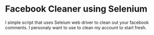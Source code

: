 # Facebook Cleaner using Selenium

I simple script that uses Seleium web driver to clean out your facebook comments. I personaly want to use to clean my account to start fresh. 
